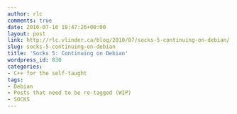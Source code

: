 ```yaml
---
author: rlc
comments: true
date: 2010-07-16 18:47:26+00:00
layout: post
link: http://rlc.vlinder.ca/blog/2010/07/socks-5-continuing-on-debian/
slug: socks-5-continuing-on-debian
title: 'Socks 5: Continuing on Debian'
wordpress_id: 830
categories:
- C++ for the self-taught
tags:
- Debian
- Posts that need to be re-tagged (WIP)
- SOCKS
---
```


